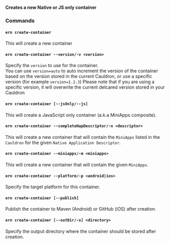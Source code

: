 **Creates a new Native or JS only container**

### Commands

#### `ern create-container`

This will create a new container

#### `ern create-container --version/-v <version>`

Specify the `version` to use for the container.  
You can use `version=auto` to auto increment the version of the container based on the version stored in the current Cauldron, or use a specific version (for example `version=1.2.3`)
Please note that if you are using a specific version, it will overwrite the current delcared version stored in your Cauldron

#### `ern create-container [--jsOnly/--js]`

This will create a JavaScript only container (a.k.a MiniApps composite).

#### `ern create-container --completeNapDescriptor/-n <descriptor>`

This will create a new container that will contain the `MiniApps` listed in the `Cauldron` for the given `Native Application Descriptor`.

#### `ern create-container --miniapps/-m <miniapps>`

This will create a new container that will contain the given `MiniApps`.

#### `ern create-container --platform/-p <android|ios>`

Specify the target platform for this container.

#### `ern create-container [--publish]`

Publish the container to Maven (Android) or GitHub (iOS) after creation.

#### `ern create-container [--outDir/-o] <directory>`

Specify the output directory where the container should be stored after creation.
